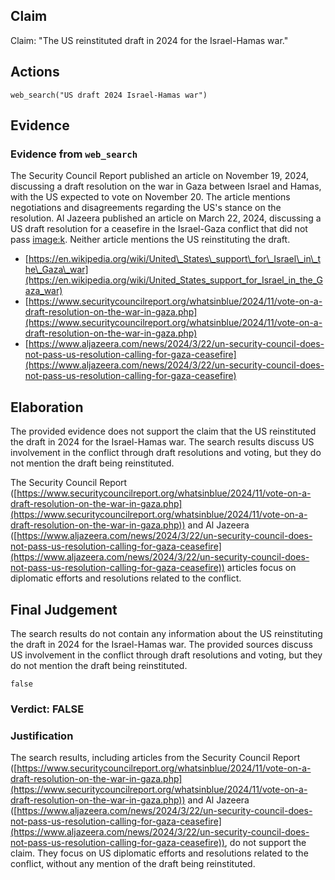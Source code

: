 ## Claim
Claim: "The US reinstituted draft in 2024 for the Israel-Hamas war."

## Actions
```
web_search("US draft 2024 Israel-Hamas war")
```

## Evidence
### Evidence from `web_search`
The Security Council Report published an article on November 19, 2024, discussing a draft resolution on the war in Gaza between Israel and Hamas, with the US expected to vote on November 20. The article mentions negotiations and disagreements regarding the US's stance on the resolution. Al Jazeera published an article on March 22, 2024, discussing a US draft resolution for a ceasefire in the Israel-Gaza conflict that did not pass <image:k>. Neither article mentions the US reinstituting the draft.

*   [https://en.wikipedia.org/wiki/United\_States\_support\_for\_Israel\_in\_the\_Gaza\_war](https://en.wikipedia.org/wiki/United_States_support_for_Israel_in_the_Gaza_war)
*   [https://www.securitycouncilreport.org/whatsinblue/2024/11/vote-on-a-draft-resolution-on-the-war-in-gaza.php](https://www.securitycouncilreport.org/whatsinblue/2024/11/vote-on-a-draft-resolution-on-the-war-in-gaza.php)
*   [https://www.aljazeera.com/news/2024/3/22/un-security-council-does-not-pass-us-resolution-calling-for-gaza-ceasefire](https://www.aljazeera.com/news/2024/3/22/un-security-council-does-not-pass-us-resolution-calling-for-gaza-ceasefire)


## Elaboration
The provided evidence does not support the claim that the US reinstituted the draft in 2024 for the Israel-Hamas war. The search results discuss US involvement in the conflict through draft resolutions and voting, but they do not mention the draft being reinstituted.

The Security Council Report ([https://www.securitycouncilreport.org/whatsinblue/2024/11/vote-on-a-draft-resolution-on-the-war-in-gaza.php](https://www.securitycouncilreport.org/whatsinblue/2024/11/vote-on-a-draft-resolution-on-the-war-in-gaza.php)) and Al Jazeera ([https://www.aljazeera.com/news/2024/3/22/un-security-council-does-not-pass-us-resolution-calling-for-gaza-ceasefire](https://www.aljazeera.com/news/2024/3/22/un-security-council-does-not-pass-us-resolution-calling-for-gaza-ceasefire)) articles focus on diplomatic efforts and resolutions related to the conflict.


## Final Judgement
The search results do not contain any information about the US reinstituting the draft in 2024 for the Israel-Hamas war. The provided sources discuss US involvement in the conflict through draft resolutions and voting, but they do not mention the draft being reinstituted.

`false`


### Verdict: FALSE

### Justification
The search results, including articles from the Security Council Report ([https://www.securitycouncilreport.org/whatsinblue/2024/11/vote-on-a-draft-resolution-on-the-war-in-gaza.php](https://www.securitycouncilreport.org/whatsinblue/2024/11/vote-on-a-draft-resolution-on-the-war-in-gaza.php)) and Al Jazeera ([https://www.aljazeera.com/news/2024/3/22/un-security-council-does-not-pass-us-resolution-calling-for-gaza-ceasefire](https://www.aljazeera.com/news/2024/3/22/un-security-council-does-not-pass-us-resolution-calling-for-gaza-ceasefire)), do not support the claim. They focus on US diplomatic efforts and resolutions related to the conflict, without any mention of the draft being reinstituted.
